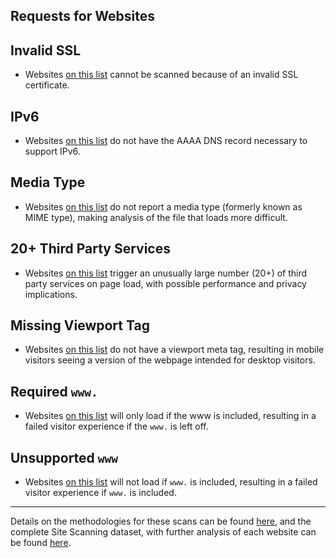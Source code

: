 ## Requests for Websites

## Invalid SSL 

* Websites [on this list](https://github.com/GSA/site-scanning-analysis/blob/main/reports/website-requests/invalid-ssl.csv) cannot be scanned because of an invalid SSL certificate.

## IPv6 

* Websites [on this list](https://github.com/GSA/site-scanning-analysis/blob/main/reports/website-requests/ipv6.csv) do not have the AAAA DNS record necessary to support IPv6.

## Media Type 

* Websites [on this list](https://github.com/GSA/site-scanning-analysis/blob/main/reports/website-requests/media_type.csv) do not report a media type (formerly known as MIME type), making analysis of the file that loads more difficult.  

## 20+ Third Party Services 

* Websites [on this list](https://github.com/GSA/site-scanning-analysis/blob/main/reports/website-requests/third-party-services.csv) trigger an unusually large number (20+) of third party services on page load, with possible performance and privacy implications.  

## Missing Viewport Tag

* Websites [on this list](https://github.com/GSA/site-scanning-analysis/blob/main/reports/website-requests/viewport.csv) do not have a viewport meta tag, resulting in mobile visitors seeing a version of the webpage intended for desktop visitors.  

## Required `www.`

* Websites [on this list](https://github.com/GSA/site-scanning-analysis/blob/main/reports/website-requests/www-required.csv) will only load if the www is included, resulting in a failed visitor experience if the `www.` is left off.

## Unsupported `www`

* Websites [on this list](https://github.com/GSA/site-scanning-analysis/blob/main/reports/website-requests/www-unsupported.csv) will not load if `www.` is included, resulting in a failed visitor experience if `www.` is included.  



----------------------

Details on the methodologies for these scans can be found [here](https://github.com/GSA/site-scanning-documentation/blob/main/pages/scan_steps.md), and the complete Site Scanning dataset, with further analysis of each website can be found [here](https://digital.gov/guides/site-scanning/data/).  
